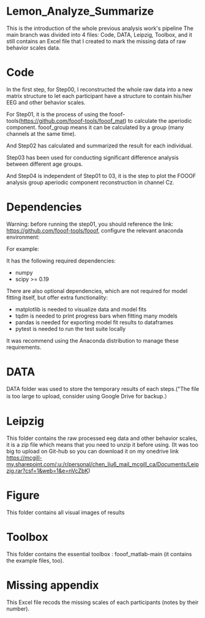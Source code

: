 # Lemon_Analyze_Summarize
This is the introduction of the whole previous analysis work's pipeline
The main branch was divided into 4 files: Code, DATA, Leipzig, Toolbox, and it still contains an Excel file that I created to mark the missing data of raw behavior scales data.

# Code
In the first step, for Step00, I reconstructed the whole raw data into a new matrix structure to let each participant have a structure to contain his/her EEG and other behavior scales.

For Step01, it is the process of using the fooof-tools(https://github.com/fooof-tools/fooof_mat) to calculate the aperiodic component. fooof_group means it can be calculated by a group (many channels at the same time). 

And Step02 has calculated and summarized the result for each individual. 

Step03 has been used for conducting significant difference analysis between different age groups.

And Step04 is independent of Step01 to 03, it is the step to plot the FOOOF analysis group aperiodic component reconstruction in channel Cz.

# Dependencies

Warning: before running the step01, you should reference the link: https://github.com/fooof-tools/fooof, configure the relevant anaconda environment:

For example: 

It has the following required dependencies:

- numpy
- scipy >= 0.19
  
 There are also optional dependencies, which are not required for model fitting itself, but offer extra functionality:

- matplotlib is needed to visualize data and model fits
- tqdm is needed to print progress bars when fitting many models
- pandas is needed for exporting model fit results to dataframes
- pytest is needed to run the test suite locally

It was recommend using the Anaconda distribution to manage these requirements.

# DATA 
DATA folder was used to store the temporary results of each steps.("The file is too large to upload, consider using Google Drive for backup.） 

# Leipzig 
This folder contains the raw processed eeg data and other behavior scales, it is a zip file which means that you need to unzip it before using.
(It was too big to upload on Git-hub so you can download it on my onedrive link https://mcgill-my.sharepoint.com/:u:/r/personal/chen_liu6_mail_mcgill_ca/Documents/Leipzig.rar?csf=1&web=1&e=nVcZbK)

# Figure
This folder contains all visual images of results

# Toolbox
This folder contains the essential toolbox : fooof_matlab-main (it contains the example files, too).

# Missing appendix
This Excel file recods the missing scales of each participants (notes by their number).
